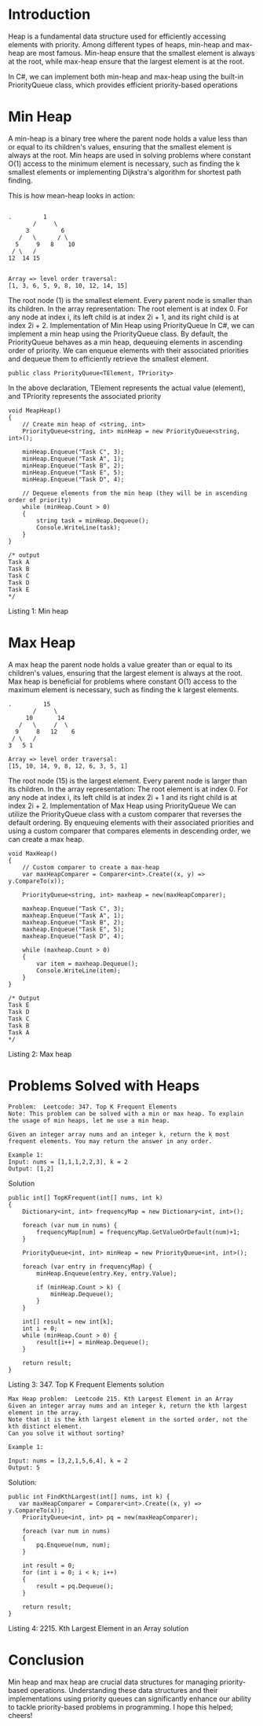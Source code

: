 # Introduction<br>
Heap is a fundamental data structure used for efficiently accessing elements with priority. Among different types of heaps, min-heap and max-heap are most famous. Min-heap ensure that the smallest element is always at the root, while max-heap ensure that the largest element is at the root.

In C#, we can implement both min-heap and max-heap using the built-in PriorityQueue class, which provides efficient priority-based operations

# Min Heap<br>
A min-heap is a binary tree where the parent node holds a value less than or equal to its children's values, ensuring that the smallest element is always at the root. Min heaps are used in solving problems where constant O(1) access to the minimum element is necessary, such as finding the k smallest elements or implementing Dijkstra's algorithm for shortest path finding.

This is how mean-heap looks in action:
```

.         1
       /     \
     3         6
   /   \      / \
  5     9   8    10
 / \   /
12  14 15


Array => level order traversal:
[1, 3, 6, 5, 9, 8, 10, 12, 14, 15]
```

The root node (1) is the smallest element.
Every parent node is smaller than its children.
In the array representation:
The root element is at index 0.
For any node at index i, its left child is at index 2i + 1, and its right child is at index 2i + 2.
Implementation of Min Heap using PriorityQueue
In C#, we can implement a min heap using the PriorityQueue class. By default, the PriorityQueue behaves as a min heap, dequeuing elements in ascending order of priority. We can enqueue elements with their associated priorities and dequeue them to efficiently retrieve the smallest element.
```
public class PriorityQueue<TElement, TPriority>
```
In the above declaration, TElement represents the actual value (element), and TPriority represents the associated priority

```
void MeapHeap()
{
    // Create min heap of <string, int>
    PriorityQueue<string, int> minHeap = new PriorityQueue<string, int>();

    minHeap.Enqueue("Task C", 3);
    minHeap.Enqueue("Task A", 1);
    minHeap.Enqueue("Task B", 2);
    minHeap.Enqueue("Task E", 5);
    minHeap.Enqueue("Task D", 4);

    // Dequeue elements from the min heap (they will be in ascending order of priority)
    while (minHeap.Count > 0)
    {
        string task = minHeap.Dequeue();
        Console.WriteLine(task);
    }
}

/* output
Task A
Task B
Task C
Task D
Task E
*/
```
Listing 1: Min heap

# Max Heap<br>

A max heap the parent node holds a value greater than or equal to its children's values, ensuring that the largest element is always at the root. Max heap is beneficial for problems where constant O(1) access to the maximum element is necessary, such as finding the k largest elements.
```
.         15
       /     \
     10       14
   /   \     /  \
  9     8   12    6
 / \   /
3   5 1

Array => level order traversal:
[15, 10, 14, 9, 8, 12, 6, 3, 5, 1]
```

The root node (15) is the largest element.
Every parent node is larger than its children.
In the array representation:
The root element is at index 0.
For any node at index i, its left child is at index 2i + 1 and its right child is at index 2i + 2.
Implementation of Max Heap using PriorityQueue
We can utilize the PriorityQueue class with a custom comparer that reverses the default ordering. By enqueuing elements with their associated priorities and using a custom comparer that compares elements in descending order, we can create a max heap.
```
void MaxHeap()
{
    // Custom comparer to create a max-heap
    var maxHeapComparer = Comparer<int>.Create((x, y) => y.CompareTo(x));

    PriorityQueue<string, int> maxheap = new(maxHeapComparer);

    maxheap.Enqueue("Task C", 3);
    maxheap.Enqueue("Task A", 1);
    maxheap.Enqueue("Task B", 2);
    maxheap.Enqueue("Task E", 5);
    maxheap.Enqueue("Task D", 4);

    while (maxheap.Count > 0)
    {
        var item = maxheap.Dequeue();
        Console.WriteLine(item);
    }
}

/* Output
Task E
Task D
Task C
Task B
Task A
*/
```
Listing 2: Max heap

# Problems Solved with Heaps

```
Problem:  Leetcode: 347. Top K Frequent Elements
Note: This problem can be solved with a min or max heap. To explain the usage of min heaps, let me use a min heap.

Given an integer array nums and an integer k, return the k most frequent elements. You may return the answer in any order.

Example 1:
Input: nums = [1,1,1,2,2,3], k = 2
Output: [1,2]
```

Solution
```
public int[] TopKFrequent(int[] nums, int k)
{
    Dictionary<int, int> frequencyMap = new Dictionary<int, int>();

    foreach (var num in nums) {
        frequencyMap[num] = frequencyMap.GetValueOrDefault(num)+1;
    }

    PriorityQueue<int, int> minHeap = new PriorityQueue<int, int>();

    foreach (var entry in frequencyMap) {
        minHeap.Enqueue(entry.Key, entry.Value);

        if (minHeap.Count > k) {
            minHeap.Dequeue();
        }
    }

    int[] result = new int[k];
    int i = 0;
    while (minHeap.Count > 0) {
        result[i++] = minHeap.Dequeue();
    }

    return result;
}
```
Listing 3: 347. Top K Frequent Elements solution

```
Max Heap problem:  Leetcode 215. Kth Largest Element in an Array
Given an integer array nums and an integer k, return the kth largest element in the array.
Note that it is the kth largest element in the sorted order, not the kth distinct element.
Can you solve it without sorting?

Example 1:

Input: nums = [3,2,1,5,6,4], k = 2
Output: 5
```

Solution:
```
public int FindKthLargest(int[] nums, int k) {
   var maxHeapComparer = Comparer<int>.Create((x, y) => y.CompareTo(x));
    PriorityQueue<int, int> pq = new(maxHeapComparer);

    foreach (var num in nums)
    {
        pq.Enqueue(num, num);
    }

    int result = 0;
    for (int i = 0; i < k; i++)
    {
        result = pq.Dequeue();
    }

    return result;
}
```
Listing 4: 2215. Kth Largest Element in an Array solution

# Conclusion<br>
Min heap and max heap are crucial data structures for managing priority-based operations. Understanding these data structures and their implementations using priority queues can significantly enhance our ability to tackle priority-based problems in programming. I hope this helped; cheers!
